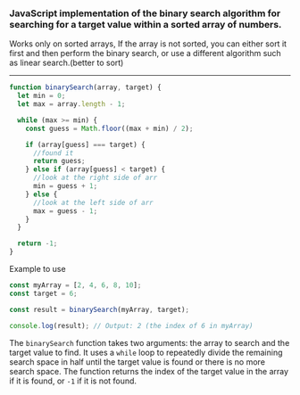 ### JavaScript implementation of the **binary search algorithm** for searching for a target value within a sorted array of numbers.
Works only on sorted arrays,  If the array is not sorted, you can either sort it first and then perform the binary search, or use a different algorithm such as linear search.(better to sort)
___

```javascript
function binarySearch(array, target) {
  let min = 0;
  let max = array.length - 1;

  while (max >= min) {
    const guess = Math.floor((max + min) / 2);

    if (array[guess] === target) {
      //found it
      return guess;
    } else if (array[guess] < target) {
      //look at the right side of arr
      min = guess + 1;
    } else {
      //look at the left side of arr
      max = guess - 1;
    }
  }

  return -1;
}
```

Example to use 
```javascript
const myArray = [2, 4, 6, 8, 10];
const target = 6;

const result = binarySearch(myArray, target);

console.log(result); // Output: 2 (the index of 6 in myArray)
```

The ```binarySearch``` function takes two arguments: the array to search and the target value to find. It uses a ```while``` loop to repeatedly divide the remaining search space in half until the target value is found or there is no more search space. The function returns the index of the target value in the array if it is found, or ```-1``` if it is not found.
